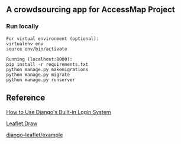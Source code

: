 ## A crowdsourcing app for AccessMap Project

### Run locally
    For virtual environment (optional):
    virtualenv env 
    source env/bin/activate
    
    Running (localhost:8000):
    pip install -r requirements.txt
    python manage.py makemigrations
    python manage.py migrate
    python manage.py runserver

## Reference

[How to Use Django's Built-in Login System](https://github.com/sibtc/simple-django-login)

[Leaflet.Draw](https://github.com/michaelguild13/Leaflet.draw)

[django-leaflet/example](https://github.com/makinacorpus/django-leaflet/tree/master/example)
